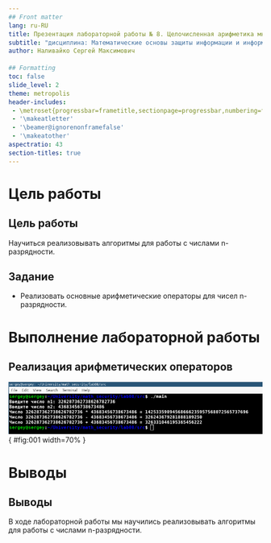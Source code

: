 ```yaml
---
## Front matter
lang: ru-RU
title: Презентация лабораторной работы № 8. Целочисленная арифметика многократной точности
subtitle: "дисциплина: Математические основы защиты информации и информационной безопасности"
author: Наливайко Сергей Максимович

## Formatting
toc: false
slide_level: 2
theme: metropolis
header-includes: 
 - \metroset{progressbar=frametitle,sectionpage=progressbar,numbering=fraction}
 - '\makeatletter'
 - '\beamer@ignorenonframefalse'
 - '\makeatother'
aspectratio: 43
section-titles: true
---
```


# Цель работы

## Цель работы

Научиться реализовывать алгоритмы для работы с числами n-разрядности.

## Задание

- Реализовать основные арифметические операторы для чисел n-разрядности.

# Выполнение лабораторной работы

## Реализация арифметических операторов

![Целочисленная арифметика многократной точности](../img/1.png){ #fig:001 width=70% }

# Выводы

## Выводы

В ходе лабораторной работы мы научились реализовывать алгоритмы для работы с числами n-разрядности.